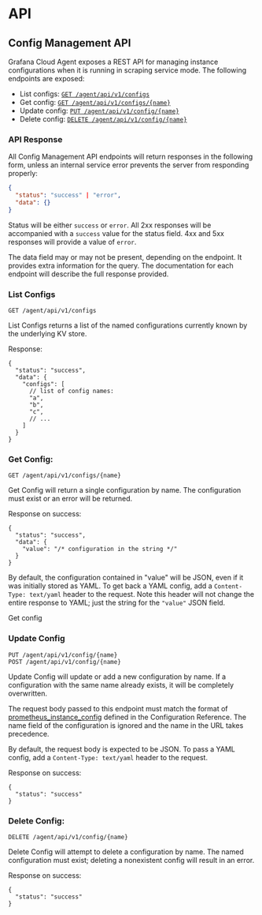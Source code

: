 # API

## Config Management API

Grafana Cloud Agent exposes a REST API for managing instance configurations when
it is running in scraping service mode. The following endpoints are exposed:

- List configs: [`GET /agent/api/v1/configs`](#list-configs)
- Get config: [`GET /agent/api/v1/configs/{name}`](#get-config)
- Update config: [`PUT /agent/api/v1/config/{name}`](#update-config)
- Delete config: [`DELETE /agent/api/v1/config/{name}`](#delete-config)

### API Response

All Config Management API endpoints will return responses in the following
form, unless an internal service error prevents the server from responding
properly:

```json
{
  "status": "success" | "error",
  "data": {}
}
```

Status will be either `success` or `error`. All 2xx responses will be
accompanied with a `success` value for the status field. 4xx and 5xx
responses will provide a value of `error`.

The data field may or may not be present, depending on the endpoint. It
provides extra information for the query. The documentation for each endpoint
will describe the full response provided.

### List Configs

```
GET /agent/api/v1/configs
```

List Configs returns a list of the named configurations currently known by the
underlying KV store.

Response:

```
{
  "status": "success",
  "data": {
    "configs": [
      // list of config names:
      "a",
      "b",
      "c",
      // ...
    ]
  }
}
```

### Get Config:

```
GET /agent/api/v1/configs/{name}
```

Get Config will return a single configuration by name. The configuration must
exist or an error will be returned.

Response on success:

```
{
  "status": "success",
  "data": {
    "value": "/* configuration in the string */"
  }
}
```

By default, the configuration contained in "value" will be JSON, even if it was
initially stored as YAML. To get back a YAML config, add a
`Content-Type: text/yaml` header to the request. Note this header will not
change the entire response to YAML; just the string for the `"value"` JSON
field.

Get config

### Update Config

```
PUT /agent/api/v1/config/{name}
POST /agent/api/v1/config/{name}
```

Update Config will update or add a new configuration by name. If a configuration
with the same name already exists, it will be completely overwritten.

The request body passed to this endpoint must match the format of
[prometheus_instance_config](./configuration-reference.md#prometheus_instance_config)
defined in the Configuration Reference. The name field of the configuration is
ignored and the name in the URL takes precedence.

By default, the request body is expected to be JSON. To pass a YAML config, add
a `Content-Type: text/yaml` header to the request.

Response on success:

```
{
  "status": "success"
}
```

### Delete Config:

```
DELETE /agent/api/v1/config/{name}
```

Delete Config will attempt to delete a configuration by name. The named
configuration must exist; deleting a nonexistent config will result in an
error.

Response on success:

```
{
  "status": "success"
}
```
